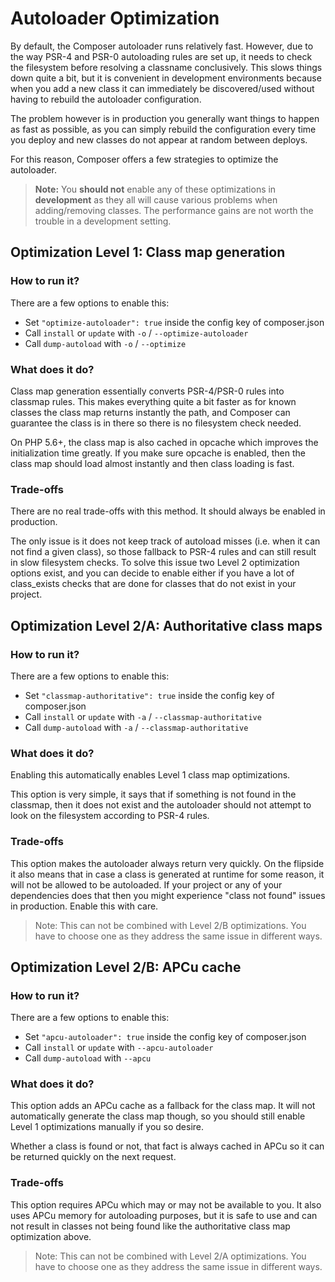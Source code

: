 <!--
    tagline: How to reduce the performance impact of the autoloader
-->

# Autoloader Optimization

By default, the Composer autoloader runs relatively fast. However, due to the way
PSR-4 and PSR-0 autoloading rules are set up, it needs to check the filesystem
before resolving a classname conclusively. This slows things down quite a bit,
but it is convenient in development environments because when you add a new class
it can immediately be discovered/used without having to rebuild the autoloader
configuration.

The problem however is in production you generally want things to happen as fast
as possible, as you can simply rebuild the configuration every time you deploy and
new classes do not appear at random between deploys.

For this reason, Composer offers a few strategies to optimize the autoloader.

> **Note:** You **should not** enable any of these optimizations in **development** as
> they all will cause various problems when adding/removing classes. The performance
> gains are not worth the trouble in a development setting.

## Optimization Level 1: Class map generation

### How to run it?

There are a few options to enable this:

- Set `"optimize-autoloader": true` inside the config key of composer.json
- Call `install` or `update` with `-o` / `--optimize-autoloader`
- Call `dump-autoload` with `-o` / `--optimize`

### What does it do?

Class map generation essentially converts PSR-4/PSR-0 rules into classmap rules.
This makes everything quite a bit faster as for known classes the class map
returns instantly the path, and Composer can guarantee the class is in there so
there is no filesystem check needed.

On PHP 5.6+, the class map is also cached in opcache which improves the initialization
time greatly. If you make sure opcache is enabled, then the class map should load
almost instantly and then class loading is fast.

### Trade-offs

There are no real trade-offs with this method. It should always be enabled in
production.

The only issue is it does not keep track of autoload misses (i.e. when
it can not find a given class), so those fallback to PSR-4 rules and can still
result in slow filesystem checks. To solve this issue two Level 2 optimization
options exist, and you can decide to enable either if you have a lot of
class_exists checks that are done for classes that do not exist in your project.

## Optimization Level 2/A: Authoritative class maps

### How to run it?

There are a few options to enable this:

- Set `"classmap-authoritative": true` inside the config key of composer.json
- Call `install` or `update` with `-a` / `--classmap-authoritative`
- Call `dump-autoload` with `-a` / `--classmap-authoritative`

### What does it do?

Enabling this automatically enables Level 1 class map optimizations.

This option is very simple, it says that if something is not found in the classmap,
then it does not exist and the autoloader should not attempt to look on the
filesystem according to PSR-4 rules.

### Trade-offs

This option makes the autoloader always return very quickly. On the flipside it
also means that in case a class is generated at runtime for some reason, it will
not be allowed to be autoloaded. If your project or any of your dependencies does that
then you might experience "class not found" issues in production. Enable this with care.

> Note: This can not be combined with Level 2/B optimizations. You have to choose one as
> they address the same issue in different ways.

## Optimization Level 2/B: APCu cache

### How to run it?

There are a few options to enable this:

- Set `"apcu-autoloader": true` inside the config key of composer.json
- Call `install` or `update` with `--apcu-autoloader`
- Call `dump-autoload` with `--apcu`

### What does it do?

This option adds an APCu cache as a fallback for the class map. It will not
automatically generate the class map though, so you should still enable Level 1
optimizations manually if you so desire.

Whether a class is found or not, that fact is always cached in APCu so it can be
returned quickly on the next request.

### Trade-offs

This option requires APCu which may or may not be available to you. It also
uses APCu memory for autoloading purposes, but it is safe to use and can not
result in classes not being found like the authoritative class map
optimization above.

> Note: This can not be combined with Level 2/A optimizations. You have to choose one as
> they address the same issue in different ways.
